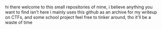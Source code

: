 hi there welcome to this small repositories of mine, i believe anything you want to find isn't here
i mainly uses this github as an archive for my writeup on CTFs, and some school project
feel free to tinker around, tho it'll be a waste of time
